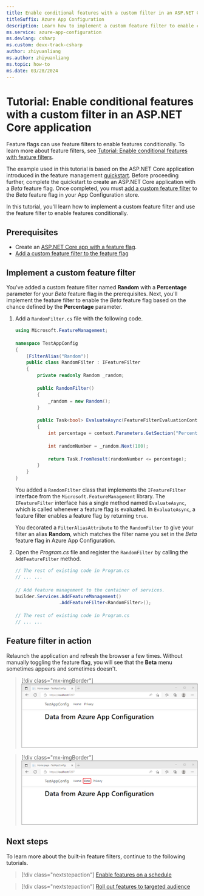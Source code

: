 ```yaml
---
title: Enable conditional features with a custom filter in an ASP.NET Core application
titleSuffix: Azure App Configuration
description: Learn how to implement a custom feature filter to enable conditional feature flags for your ASP.NET Core application.
ms.service: azure-app-configuration
ms.devlang: csharp
ms.custom: devx-track-csharp
author: zhiyuanliang
ms.author: zhiyuanliang
ms.topic: how-to
ms.date: 03/28/2024
---
```


# Tutorial: Enable conditional features with a custom filter in an ASP.NET Core application

Feature flags can use feature filters to enable features conditionally. To learn more about feature filters, see [Tutorial: Enable conditional features with feature filters](./howto-feature-filters.md).

The example used in this tutorial is based on the ASP.NET Core application introduced in the feature management [quickstart](./quickstart-feature-flag-aspnet-core.md). Before proceeding further, complete the quickstart to create an ASP.NET Core application with a *Beta* feature flag. Once completed, you must [add a custom feature filter](./howto-feature-filters.md) to the *Beta* feature flag in your App Configuration store. 

In this tutorial, you'll learn how to implement a custom feature filter and use the feature filter to enable features conditionally.

## Prerequisites

- Create an [ASP.NET Core app with a feature flag](./quickstart-feature-flag-aspnet-core.md).
- [Add a custom feature filter to the feature flag](./howto-feature-filters.md)

## Implement a custom feature filter

You've added a custom feature filter named **Random** with a **Percentage** parameter for your *Beta* feature flag in the prerequisites. Next, you'll implement the feature filter to enable the *Beta* feature flag based on the chance defined by the **Percentage** parameter.

1. Add a `RandomFilter.cs` file with the following code.

    ```csharp
    using Microsoft.FeatureManagement;

    namespace TestAppConfig
    {
        [FilterAlias("Random")]
        public class RandomFilter : IFeatureFilter
        {
            private readonly Random _random;

            public RandomFilter()
            {
                _random = new Random();
            }

            public Task<bool> EvaluateAsync(FeatureFilterEvaluationContext context)
            {
                int percentage = context.Parameters.GetSection("Percentage").Get<int>();

                int randomNumber = _random.Next(100);

                return Task.FromResult(randomNumber <= percentage);
            }
        }
    }
    ```

    You added a `RandomFilter` class that implements the `IFeatureFilter` interface from the `Microsoft.FeatureManagement` library. The `IFeatureFilter` interface has a single method named `EvaluateAsync`, which is called whenever a feature flag is evaluated. In `EvaluateAsync`, a feature filter enables a feature flag by returning `true`.

    You decorated a `FilterAliasAttribute` to the `RandomFilter` to give your filter an alias **Random**, which matches the filter name you set in the *Beta* feature flag in Azure App Configuration.

1. Open the *Program.cs* file and register the `RandomFilter` by calling the `AddFeatureFilter` method. 

    ```csharp
    // The rest of existing code in Program.cs
    // ... ...

    // Add feature management to the container of services.
    builder.Services.AddFeatureManagement()
                    .AddFeatureFilter<RandomFilter>();

    // The rest of existing code in Program.cs
    // ... ...
    ```

## Feature filter in action

Relaunch the application and refresh the browser a few times. Without manually toggling the feature flag, you will see that the **Beta** menu sometimes appears and sometimes doesn't.

> [!div class="mx-imgBorder"]
> ![Screenshot of browser with Beta menu hidden.](./media/quickstarts/aspnet-core-feature-flag-local-before.png)

> [!div class="mx-imgBorder"]
> ![Screenshot of browser with Beta menu.](./media/quickstarts/aspnet-core-feature-flag-local-after.png)

## Next steps

To learn more about the built-in feature filters, continue to the following tutorials.

> [!div class="nextstepaction"]
> [Enable features on a schedule](./howto-timewindow-filter.md)

> [!div class="nextstepaction"]
> [Roll out features to targeted audience](./howto-targetingfilter.md)
